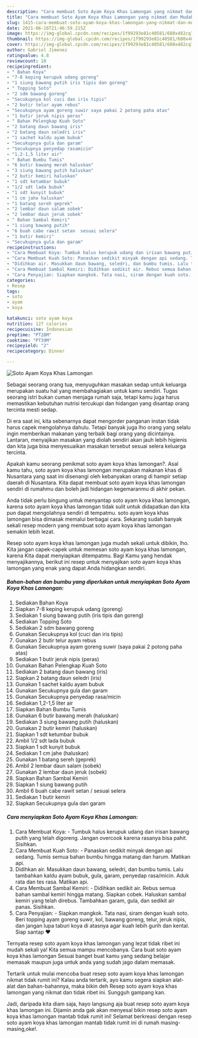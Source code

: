 ```yaml
---
description: "Cara membuat Soto Ayam Koya Khas Lamongan yang nikmat dan Mudah Dibuat"
title: "Cara membuat Soto Ayam Koya Khas Lamongan yang nikmat dan Mudah Dibuat"
slug: 1415-cara-membuat-soto-ayam-koya-khas-lamongan-yang-nikmat-dan-mudah-dibuat
date: 2021-06-16T21:46:59.215Z
image: https://img-global.cpcdn.com/recipes/1f99293e81c40581/680x482cq70/soto-ayam-koya-khas-lamongan-foto-resep-utama.jpg
thumbnail: https://img-global.cpcdn.com/recipes/1f99293e81c40581/680x482cq70/soto-ayam-koya-khas-lamongan-foto-resep-utama.jpg
cover: https://img-global.cpcdn.com/recipes/1f99293e81c40581/680x482cq70/soto-ayam-koya-khas-lamongan-foto-resep-utama.jpg
author: Gabriel Jimenez
ratingvalue: 4.8
reviewcount: 10
recipeingredient:
- " Bahan Koya"
- "7-8 keping kerupuk udang goreng"
- "1 siung bawang putih iris tipis dan goreng"
- " Topping Soto"
- "2 sdm bawang goreng"
- "Secukupnya kol cuci dan iris tipis"
- "2 butir telur ayam rebus"
- "Secukupnya ayam goreng suwir saya pakai 2 potong paha atas"
- "1 butir jeruk nipis peras"
- " Bahan Pelengkap Kuah Soto"
- "2 batang daun bawang iris"
- "2 batang daun seledri iris"
- "1 sachet kaldu ayam bubuk"
- "Secukupnya gula dan garam"
- "Secukupnya penyedap rasamicin"
- "1,2-1,5 liter air"
- " Bahan Bumbu Tumis"
- "6 butir bawang merah haluskan"
- "3 siung bawang putih haluskan"
- "2 butir kemiri haluskan"
- "1 sdt ketumbar bubuk"
- "1/2 sdt lada bubuk"
- "1 sdt kunyit bubuk"
- "1 cm jahe haluskan"
- "1 batang sereh geprek"
- "2 lembar daun salam sobek"
- "2 lembar daun jeruk sobek"
- " Bahan Sambal Kemiri"
- "1 siung bawang putih"
- "6 buah cabe rawit setan  sesuai selera"
- "1 butir kemiri"
- "Secukupnya gula dan garam"
recipeinstructions:
- "Cara Membuat Koya: Tumbuk halus kerupuk udang dan irisan bawang putih yang telah digoreng. Jangan overcook karena rasanya bisa pahit. Sisihkan."
- "Cara Membuat Kuah Soto: Panaskan sedikit minyak dengan api sedang. Tumis semua bahan bumbu hingga matang dan harum. Matikan api."
- "Didihkan air. Masukkan daun bawang, seledri, dan bumbu tumis. Lalu tambahkan kaldu ayam bubuk, gula, garam, penyedap rasa/micin. Aduk rata dan tes rasa. Matikan api."
- "Cara Membuat Sambal Kemiri: Didihkan sedikit air. Rebus semua bahan sambal kemiri hingga matang. Siapkan cobek. Haluskan sambal kemiri yang telah direbus. Tambahkan garam, gula, dan sedikit air panas. Sisihkan."
- "Cara Penyajian: Siapkan mangkok. Tata nasi, siram dengan kuah soto. Beri topping ayam goreng suwir, kol, bawang goreng, telur, jeruk nipis, dan jangan lupa taburi koya di atasnya agar kuah lebih gurih dan kental. Siap santap ❤"
categories:
- Resep
tags:
- soto
- ayam
- koya

katakunci: soto ayam koya 
nutrition: 127 calories
recipecuisine: Indonesian
preptime: "PT28M"
cooktime: "PT39M"
recipeyield: "2"
recipecategory: Dinner

---
```



![Soto Ayam Koya Khas Lamongan](https://img-global.cpcdn.com/recipes/1f99293e81c40581/680x482cq70/soto-ayam-koya-khas-lamongan-foto-resep-utama.jpg)

Sebagai seorang orang tua, menyuguhkan masakan sedap untuk keluarga merupakan suatu hal yang membahagiakan untuk kamu sendiri. Tugas seorang istri bukan cuman menjaga rumah saja, tetapi kamu juga harus memastikan kebutuhan nutrisi tercukupi dan hidangan yang disantap orang tercinta mesti sedap.

Di era  saat ini, kita sebenarnya dapat mengorder panganan instan tidak harus capek mengolahnya dahulu. Tetapi banyak juga lho orang yang selalu ingin memberikan makanan yang terbaik bagi orang yang dicintainya. Lantaran, menyajikan masakan yang diolah sendiri akan jauh lebih higienis dan kita juga bisa menyesuaikan masakan tersebut sesuai selera keluarga tercinta. 



Apakah kamu seorang penikmat soto ayam koya khas lamongan?. Asal kamu tahu, soto ayam koya khas lamongan merupakan makanan khas di Nusantara yang saat ini disenangi oleh kebanyakan orang di hampir setiap daerah di Nusantara. Kita dapat membuat soto ayam koya khas lamongan sendiri di rumahmu dan boleh jadi hidangan kegemaranmu di akhir pekan.

Anda tidak perlu bingung untuk menyantap soto ayam koya khas lamongan, karena soto ayam koya khas lamongan tidak sulit untuk didapatkan dan kita pun dapat mengolahnya sendiri di tempatmu. soto ayam koya khas lamongan bisa dimasak memalui berbagai cara. Sekarang sudah banyak sekali resep modern yang membuat soto ayam koya khas lamongan semakin lebih lezat.

Resep soto ayam koya khas lamongan juga mudah sekali untuk dibikin, lho. Kita jangan capek-capek untuk memesan soto ayam koya khas lamongan, karena Kita dapat menyiapkan ditempatmu. Bagi Kamu yang hendak menyajikannya, berikut ini resep untuk menyajikan soto ayam koya khas lamongan yang enak yang dapat Anda hidangkan sendiri.

<!--inarticleads1-->

##### Bahan-bahan dan bumbu yang diperlukan untuk menyiapkan Soto Ayam Koya Khas Lamongan:

1. Sediakan  Bahan Koya
1. Siapkan 7-8 keping kerupuk udang (goreng)
1. Sediakan 1 siung bawang putih (iris tipis dan goreng)
1. Sediakan  Topping Soto
1. Sediakan 2 sdm bawang goreng
1. Gunakan Secukupnya kol (cuci dan iris tipis)
1. Gunakan 2 butir telur ayam rebus
1. Gunakan Secukupnya ayam goreng suwir (saya pakai 2 potong paha atas)
1. Sediakan 1 butir jeruk nipis (peras)
1. Gunakan  Bahan Pelengkap Kuah Soto
1. Sediakan 2 batang daun bawang (iris)
1. Siapkan 2 batang daun seledri (iris)
1. Gunakan 1 sachet kaldu ayam bubuk
1. Gunakan Secukupnya gula dan garam
1. Gunakan Secukupnya penyedap rasa/micin
1. Sediakan 1,2-1,5 liter air
1. Siapkan  Bahan Bumbu Tumis
1. Gunakan 6 butir bawang merah (haluskan)
1. Sediakan 3 siung bawang putih (haluskan)
1. Gunakan 2 butir kemiri (haluskan)
1. Siapkan 1 sdt ketumbar bubuk
1. Ambil 1/2 sdt lada bubuk
1. Siapkan 1 sdt kunyit bubuk
1. Sediakan 1 cm jahe (haluskan)
1. Gunakan 1 batang sereh (geprek)
1. Ambil 2 lembar daun salam (sobek)
1. Gunakan 2 lembar daun jeruk (sobek)
1. Siapkan  Bahan Sambal Kemiri
1. Siapkan 1 siung bawang putih
1. Ambil 6 buah cabe rawit setan / sesuai selera
1. Sediakan 1 butir kemiri
1. Siapkan Secukupnya gula dan garam




<!--inarticleads2-->

##### Cara menyiapkan Soto Ayam Koya Khas Lamongan:

1. Cara Membuat Koya: - Tumbuk halus kerupuk udang dan irisan bawang putih yang telah digoreng. Jangan overcook karena rasanya bisa pahit. Sisihkan.
1. Cara Membuat Kuah Soto: - Panaskan sedikit minyak dengan api sedang. Tumis semua bahan bumbu hingga matang dan harum. Matikan api.
1. Didihkan air. Masukkan daun bawang, seledri, dan bumbu tumis. Lalu tambahkan kaldu ayam bubuk, gula, garam, penyedap rasa/micin. Aduk rata dan tes rasa. Matikan api.
1. Cara Membuat Sambal Kemiri: - Didihkan sedikit air. Rebus semua bahan sambal kemiri hingga matang. Siapkan cobek. Haluskan sambal kemiri yang telah direbus. Tambahkan garam, gula, dan sedikit air panas. Sisihkan.
1. Cara Penyajian: - Siapkan mangkok. Tata nasi, siram dengan kuah soto. Beri topping ayam goreng suwir, kol, bawang goreng, telur, jeruk nipis, dan jangan lupa taburi koya di atasnya agar kuah lebih gurih dan kental. Siap santap ❤




Ternyata resep soto ayam koya khas lamongan yang lezat tidak ribet ini mudah sekali ya! Kita semua mampu mencobanya. Cara buat soto ayam koya khas lamongan Sesuai banget buat kamu yang sedang belajar memasak maupun juga untuk anda yang sudah jago dalam memasak.

Tertarik untuk mulai mencoba buat resep soto ayam koya khas lamongan nikmat tidak rumit ini? Kalau anda tertarik, ayo kamu segera siapkan alat-alat dan bahan-bahannya, maka bikin deh Resep soto ayam koya khas lamongan yang nikmat dan tidak ribet ini. Sungguh gampang kan. 

Jadi, daripada kita diam saja, hayo langsung aja buat resep soto ayam koya khas lamongan ini. Dijamin anda gak akan menyesal bikin resep soto ayam koya khas lamongan mantab tidak rumit ini! Selamat berkreasi dengan resep soto ayam koya khas lamongan mantab tidak rumit ini di rumah masing-masing,oke!.

